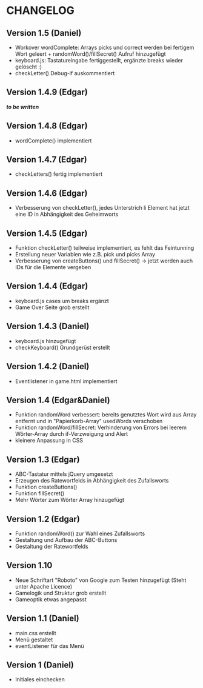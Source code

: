 # CHANGELOG

## Version 1.5 (Daniel)
- Workover wordComplete: Arrays picks und correct werden bei fertigem Wort geleert + randomWord()/fillSecret() Aufruf hinzugefügt
- keyboard.js: Tastatureingabe fertiggestellt, ergänzte breaks wieder gelöscht :)
- checkLetter() Debug-if auskommentiert

## Version 1.4.9 (Edgar)
***to be written***

## Version 1.4.8 (Edgar)
- wordComplete() implementiert

## Version 1.4.7 (Edgar)
- checkLetters() fertig implementiert

## Version 1.4.6 (Edgar)
- Verbesserung von checkLetter(), jedes Unterstrich li Element hat jetzt eine ID in Abhängigkeit des Geheimworts

## Version 1.4.5 (Edgar)
- Funktion checkLetter() teilweise implementiert, es fehlt das Feintunning
- Erstellung neuer Variablen wie z.B. pick und picks Array
- Verbesserung von createButtons() und fillSecret() -> jetzt werden auch IDs für die Elemente vergeben

## Version 1.4.4 (Edgar)
- keyboard.js cases um breaks ergänzt
- Game Over Seite grob erstellt

## Version 1.4.3 (Daniel)
- keyboard.js hinzugefügt
- checkKeyboard() Grundgerüst erstellt

## Version 1.4.2 (Daniel)
- Eventlistener in game.html implementiert

## Version 1.4 (Edgar&Daniel)
- Funktion randomWord verbessert: bereits genutztes Wort wird aus Array entfernt und in "Papierkorb-Array" usedWords verschoben
- Funktion randomWord/fillSecret: Verhinderung von Errors bei leerem Wörter-Array durch if-Verzweigung und Alert
- kleinere Anpassung in CSS


## Version 1.3 (Edgar)
- ABC-Tastatur mittels jQuery umgesetzt
- Erzeugen des Ratewortfelds in Abhängigkeit des Zufallsworts
- Funktion createButtons()
- Funktion fillSecret()
- Mehr Wörter zum Wörter Array hinzugefügt

## Version 1.2 (Edgar)
- Funktion randomWord() zur Wahl eines Zufallsworts
- Gestaltung und Aufbau der ABC-Buttons
- Gestaltung der Ratewortfelds

## Version 1.10
- Neue Schriftart "Roboto" von Google zum Testen hinzugefügt (Steht unter Apache Licence)
- Gamelogik und Struktur grob erstellt
- Gameoptik etwas angepasst

## Version 1.1 (Daniel)
- main.css erstellt
- Menü gestaltet
- eventListener für das Menü

## Version 1 (Daniel)
- Initiales einchecken
